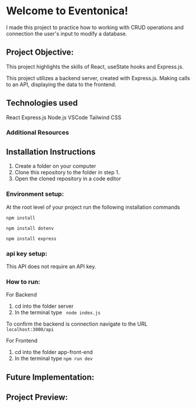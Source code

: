 # Welcome to Eventonica! 

I made this project to practice how to working with CRUD operations and connection the user's input to modify a database.

## Project Objective:

This project highlights the skills of React, useState hooks and Express.js.

This project utilizes a backend server, created with Express.js. Making calls to an API, displaying the data to the frontend.

## Technologies used

React 
Express.js
Node.js
VSCode 
Tailwind CSS

### Additional Resources



## Installation Instructions

1. Create a folder on your computer
2. Clone this repository to the folder in step 1. 
3. Open the cloned repository in a code editor 


### Environment setup: 

At the root level of your project run the following installation commands 

`````````
npm install
`````````
`````````
npm install dotenv
`````````
`````````
npm install express
`````````


### api key setup:

This API does not require an API key. 


### How to run:
For Backend
1. cd into the folder server  
2. In the terminal type ````````` node index.js`````````

To confirm the backend is connection navigate to the URL `````````localhost:3000/api`````````

For Frontend
1. cd into the folder app-front-end
2. In the terminal type ````````` npm run dev `````````


## Future Implementation: 



## Project Preview: 
